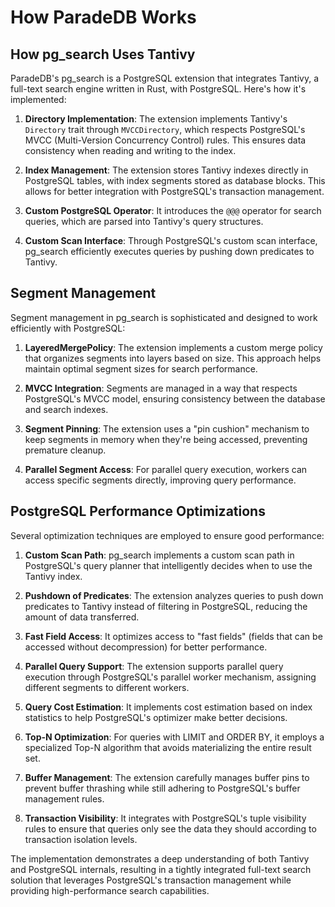 # How ParadeDB Works

## How pg_search Uses Tantivy

ParadeDB's pg_search is a PostgreSQL extension that integrates Tantivy, a full-text search engine written in Rust, with PostgreSQL. Here's how it's implemented:

1. **Directory Implementation**: The extension implements Tantivy's `Directory` trait through `MVCCDirectory`, which respects PostgreSQL's MVCC (Multi-Version Concurrency Control) rules. This ensures data consistency when reading and writing to the index.

2. **Index Management**: The extension stores Tantivy indexes directly in PostgreSQL tables, with index segments stored as database blocks. This allows for better integration with PostgreSQL's transaction management.

3. **Custom PostgreSQL Operator**: It introduces the `@@@` operator for search queries, which are parsed into Tantivy's query structures.

4. **Custom Scan Interface**: Through PostgreSQL's custom scan interface, pg_search efficiently executes queries by pushing down predicates to Tantivy.

## Segment Management

Segment management in pg_search is sophisticated and designed to work efficiently with PostgreSQL:

1. **LayeredMergePolicy**: The extension implements a custom merge policy that organizes segments into layers based on size. This approach helps maintain optimal segment sizes for search performance.

2. **MVCC Integration**: Segments are managed in a way that respects PostgreSQL's MVCC model, ensuring consistency between the database and search indexes.

3. **Segment Pinning**: The extension uses a "pin cushion" mechanism to keep segments in memory when they're being accessed, preventing premature cleanup.

4. **Parallel Segment Access**: For parallel query execution, workers can access specific segments directly, improving query performance.

## PostgreSQL Performance Optimizations

Several optimization techniques are employed to ensure good performance:

1. **Custom Scan Path**: pg_search implements a custom scan path in PostgreSQL's query planner that intelligently decides when to use the Tantivy index.

2. **Pushdown of Predicates**: The extension analyzes queries to push down predicates to Tantivy instead of filtering in PostgreSQL, reducing the amount of data transferred.

3. **Fast Field Access**: It optimizes access to "fast fields" (fields that can be accessed without decompression) for better performance.

4. **Parallel Query Support**: The extension supports parallel query execution through PostgreSQL's parallel worker mechanism, assigning different segments to different workers.

5. **Query Cost Estimation**: It implements cost estimation based on index statistics to help PostgreSQL's optimizer make better decisions.

6. **Top-N Optimization**: For queries with LIMIT and ORDER BY, it employs a specialized Top-N algorithm that avoids materializing the entire result set.

7. **Buffer Management**: The extension carefully manages buffer pins to prevent buffer thrashing while still adhering to PostgreSQL's buffer management rules.

8. **Transaction Visibility**: It integrates with PostgreSQL's tuple visibility rules to ensure that queries only see the data they should according to transaction isolation levels.

The implementation demonstrates a deep understanding of both Tantivy and PostgreSQL internals, resulting in a tightly integrated full-text search solution that leverages PostgreSQL's transaction management while providing high-performance search capabilities.
